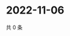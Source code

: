 # 2022-11-06

共 0 条

<!-- BEGIN WEIBO -->
<!-- 最后更新时间 Sun Nov 06 2022 03:00:59 GMT+0800 (China Standard Time) -->

<!-- END WEIBO -->

